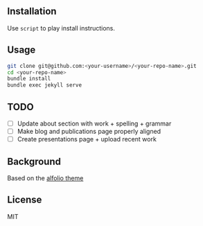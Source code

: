 
## Installation

Use `script` to play install instructions.

## Usage

```bash
git clone git@github.com:<your-username>/<your-repo-name>.git
cd <your-repo-name>
bundle install
bundle exec jekyll serve
```

## TODO

- [ ] Update about section with work + spelling + grammar
- [ ] Make blog and publications page properly aligned
- [ ] Create presentations page + upload recent work

## Background

Based on the [alfolio theme](https://github.com/alshedivat/al-folio)

## License

MIT
